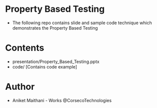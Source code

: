 # Property Based Testing
- The following repo contains slide and sample code technique which demonstrates the Property Based Testing


# Contents
- presentation/Property_Based_Testing.pptx
- code/  [Contains code example]


# Author
- Aniket Maithani - Works @CorsecoTechnologies
